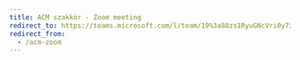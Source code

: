 ```yaml
---
title: ACM szakkör - Zoom meeting
redirect_to: https://teams.microsoft.com/l/team/19%3a88zs1RyuGNcVri0y7ztDimDTZoJMnZtHtuCFmh7ElYQ1%40thread.tacv2/conversations?groupId=989f872a-027b-4a5d-bda3-5ce2f6555a49&tenantId=6a3548ab-7570-4271-91a8-58da00697029
redirect_from:
  - /acm-zoom
---
```

